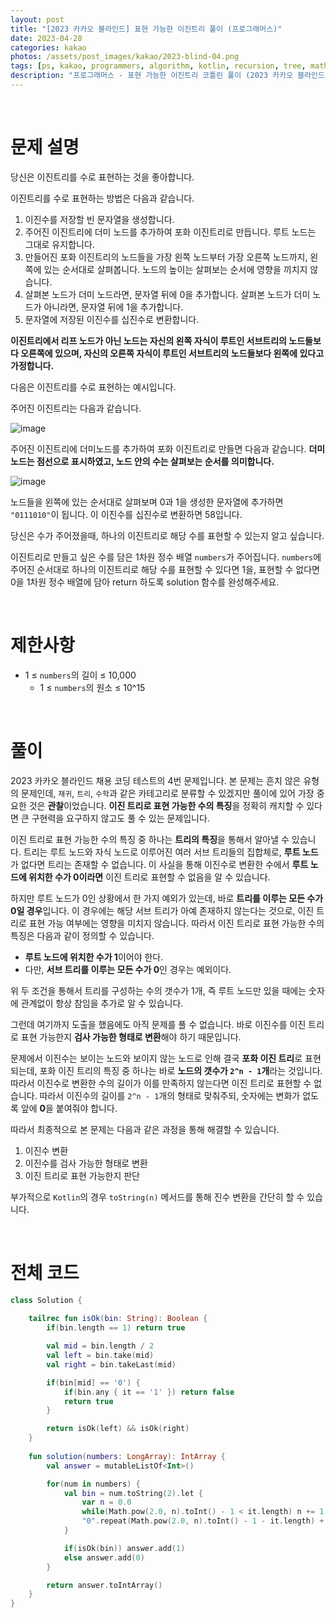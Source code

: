 ```yaml
---
layout: post
title: "[2023 카카오 블라인드] 표현 가능한 이진트리 풀이 (프로그래머스)"
date: 2023-04-28
categories: kakao
photos: /assets/post_images/kakao/2023-blind-04.png
tags: [ps, kakao, programmers, algorithm, kotlin, recursion, tree, math]
description: "프로그래머스 - 표현 가능한 이진트리 코틀린 풀이 (2023 카카오 블라인드 채용 코딩테스트)"
---
```


<br>

# 문제 설명

당신은 이진트리를 수로 표현하는 것을 좋아합니다.

이진트리를 수로 표현하는 방법은 다음과 같습니다.

1. 이진수를 저장할 빈 문자열을 생성합니다.
2. 주어진 이진트리에 더미 노드를 추가하여 포화 이진트리로 만듭니다. 루트 노드는 그대로 유지합니다.
3. 만들어진 포화 이진트리의 노드들을 가장 왼쪽 노드부터 가장 오른쪽 노드까지, 왼쪽에 있는 순서대로 살펴봅니다. 노드의 높이는 살펴보는 순서에 영향을 끼치지 않습니다.
4. 살펴본 노드가 더미 노드라면, 문자열 뒤에 0을 추가합니다. 살펴본 노드가 더미 노드가 아니라면, 문자열 뒤에 1을 추가합니다.
5. 문자열에 저장된 이진수를 십진수로 변환합니다.

**이진트리에서 리프 노드가 아닌 노드는 자신의 왼쪽 자식이 루트인 서브트리의 노드들보다 오른쪽에 있으며, 자신의 오른쪽 자식이 루트인 서브트리의 노드들보다 왼쪽에 있다고 가정합니다.**

다음은 이진트리를 수로 표현하는 예시입니다.

주어진 이진트리는 다음과 같습니다.

![image](https://grepp-programmers.s3.ap-northeast-2.amazonaws.com/files/production/c3331b5f-2151-4ebd-a20e-8df122709d3e/%E1%84%8C%E1%85%A6%E1%84%86%E1%85%A9%E1%86%A8%20%E1%84%8B%E1%85%A5%E1%86%B9%E1%84%82%E1%85%B3%E1%86%AB%20%E1%84%83%E1%85%A1%E1%84%8B%E1%85%B5%E1%84%8B%E1%85%A5%E1%84%80%E1%85%B3%E1%84%85%E1%85%A2%E1%86%B7.drawio%20%284%29.png)

주어진 이진트리에 더미노드를 추가하여 포화 이진트리로 만들면 다음과 같습니다. **더미 노드는 점선으로 표시하였고, 노드 안의 수는 살펴보는 순서를 의미합니다.**

![image](https://grepp-programmers.s3.ap-northeast-2.amazonaws.com/files/production/0eb238be-9bfe-479a-bed8-84e1abe63097/%E1%84%8C%E1%85%A6%E1%84%86%E1%85%A9%E1%86%A8%20%E1%84%8B%E1%85%A5%E1%86%B9%E1%84%82%E1%85%B3%E1%86%AB%20%E1%84%83%E1%85%A1%E1%84%8B%E1%85%B5%E1%84%8B%E1%85%A5%E1%84%80%E1%85%B3%E1%84%85%E1%85%A2%E1%86%B7.drawio%20%285%29.png)

노드들을 왼쪽에 있는 순서대로 살펴보며 0과 1을 생성한 문자열에 추가하면 `"0111010"`이 됩니다. 이 이진수를 십진수로 변환하면 58입니다.

당신은 수가 주어졌을때, 하나의 이진트리로 해당 수를 표현할 수 있는지 알고 싶습니다.

이진트리로 만들고 싶은 수를 담은 1차원 정수 배열 `numbers`가 주어집니다. `numbers`에 주어진 순서대로 하나의 이진트리로 해당 수를 표현할 수 있다면 1을, 표현할 수 없다면 0을 1차원 정수 배열에 담아 return 하도록 solution 함수를 완성해주세요.

<br>

# 제한사항

- 1 ≤ `numbers`의 길이 ≤ 10,000
    - 1 ≤ `numbers`의 원소 ≤ 10^15

<br>

# 풀이

2023 카카오 블라인드 채용 코딩 테스트의 4번 문제입니다. 본 문제는 흔치 않은 유형의 문제인데, `재귀`, `트리`, `수학`과 같은 카테고리로 분류할 수 있겠지만 풀이에 있어 가장 중요한 것은 **관찰**이었습니다. **이진 트리로 표현 가능한 수의 특징**을 정확히 캐치할 수 있다면 큰 구현력을 요구하지 않고도 풀 수 있는 문제입니다.

이진 트리로 표현 가능한 수의 특징 중 하나는 **트리의 특징**을 통해서 알아낼 수 있습니다. 트리는 루트 노드와 자식 노드로 이루어진 여러 서브 트리들의 집합체로, **루트 노드**가 없다면 트리는 존재할 수 없습니다. 이 사실을 통해 이진수로 변환한 수에서 **루트 노드에 위치한 수가 0이라면** 이진 트리로 표현할 수 없음을 알 수 있습니다.

하지만 루트 노드가 0인 상황에서 한 가지 예외가 있는데, 바로 **트리를 이루는 모든 수가 0일 경우**입니다. 이 경우에는 해당 서브 트리가 아예 존재하지 않는다는 것으로, 이진 트리로 표현 가능 여부에는 영향을 미치지 않습니다. 따라서 이진 트리로 표현 가능한 수의 특징은 다음과 같이 정의할 수 있습니다.

- **루트 노드에 위치한 수가 1**이어야 한다.
- 다만, **서브 트리를 이루는 모든 수가 0**인 경우는 예외이다.

위 두 조건을 통해서 트리를 구성하는 수의 갯수가 1개, 즉 루트 노드만 있을 때에는 숫자에 관계없이 항상 참임을 추가로 알 수 있습니다.

그런데 여기까지 도출을 했음에도 아직 문제를 풀 수 없습니다. 바로 이진수를 이진 트리로 표현 가능한지 **검사 가능한 형태로 변환**해야 하기 때문입니다.

문제에서 이진수는 보이는 노드와 보이지 않는 노드로 인해 결국 **포화 이진 트리**로 표현되는데, 포화 이진 트리의 특징 중 하나는 바로 **노드의 갯수가 `2^n - 1`개**라는 것입니다. 따라서 이진수로 변환한 수의 길이가 이를 만족하지 않는다면 이진 트리로 표현할 수 없습니다. 따라서 이진수의 길이를 `2^n - 1`개의 형태로 맞춰주되, 숫자에는 변화가 없도록 앞에 **0**을 붙여줘야 합니다.

따라서 최종적으로 본 문제는 다음과 같은 과정을 통해 해결할 수 있습니다.

1. 이진수 변환
2. 이진수를 검사 가능한 형태로 변환
3. 이진 트리로 표현 가능한지 판단

부가적으로 `Kotlin`의 경우 `toString(n)` 메서드를 통해 진수 변환을 간단히 할 수 있습니다.

<br>

# 전체 코드

```kotlin
class Solution {
    
    tailrec fun isOk(bin: String): Boolean {
        if(bin.length == 1) return true

        val mid = bin.length / 2
        val left = bin.take(mid)
        val right = bin.takeLast(mid)

        if(bin[mid] == '0') {
            if(bin.any { it == '1' }) return false
            return true
        }

        return isOk(left) && isOk(right)
    }
        
    fun solution(numbers: LongArray): IntArray {
        val answer = mutableListOf<Int>()

        for(num in numbers) {
            val bin = num.toString(2).let {
                var n = 0.0
                while(Math.pow(2.0, n).toInt() - 1 < it.length) n += 1
                "0".repeat(Math.pow(2.0, n).toInt() - 1 - it.length) + it
            }

            if(isOk(bin)) answer.add(1)
            else answer.add(0)
        }

        return answer.toIntArray()
    }
}
```



